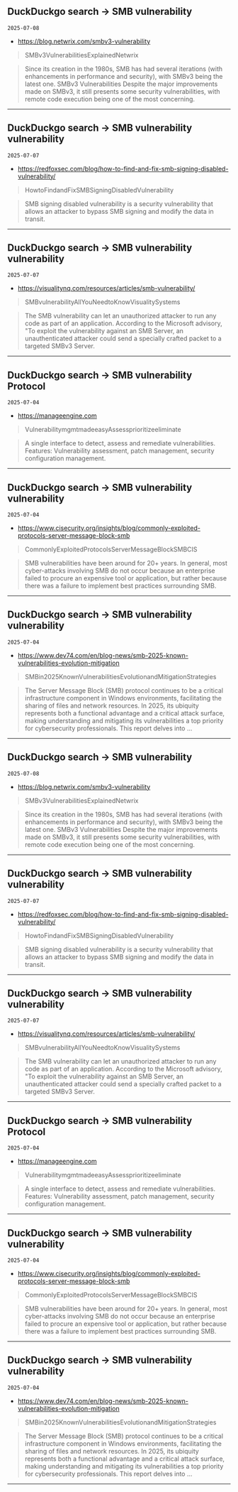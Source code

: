 ## DuckDuckgo search -> SMB vulnerability
`2025-07-08`

* https://blog.netwrix.com/smbv3-vulnerability

<blockquote>
 SMBv3VulnerabilitiesExplainedNetwrix
</blockquote>
<blockquote>
Since its creation in the 1980s, SMB has had several iterations (with enhancements in performance and security), with SMBv3 being the latest one. SMBv3 Vulnerabilities Despite the major improvements made on SMBv3, it still presents some security vulnerabilities, with remote code execution being one of the most concerning.
</blockquote>

---

## DuckDuckgo search -> SMB vulnerability vulnerability
`2025-07-07`

* https://redfoxsec.com/blog/how-to-find-and-fix-smb-signing-disabled-vulnerability/

<blockquote>
 HowtoFindandFixSMBSigningDisabledVulnerability
</blockquote>
<blockquote>
SMB signing disabled vulnerability is a security vulnerability that allows an attacker to bypass SMB signing and modify the data in transit.
</blockquote>

---

## DuckDuckgo search -> SMB vulnerability vulnerability
`2025-07-07`

* https://visualitynq.com/resources/articles/smb-vulnerability/

<blockquote>
 SMBvulnerabilityAllYouNeedtoKnowVisualitySystems
</blockquote>
<blockquote>
The SMB vulnerability can let an unauthorized attacker to run any code as part of an application. According to the Microsoft advisory, &quot;To exploit the vulnerability against an SMB Server, an unauthenticated attacker could send a specially crafted packet to a targeted SMBv3 Server.
</blockquote>

---

## DuckDuckgo search -> SMB vulnerability Protocol
`2025-07-04`

* https://manageengine.com

<blockquote>
 VulnerabilitymgmtmadeeasyAssessprioritizeeliminate
</blockquote>
<blockquote>
A single interface to detect, assess and remediate vulnerabilities. Features: Vulnerability assessment, patch management, security configuration management.
</blockquote>

---

## DuckDuckgo search -> SMB vulnerability vulnerability
`2025-07-04`

* https://www.cisecurity.org/insights/blog/commonly-exploited-protocols-server-message-block-smb

<blockquote>
 CommonlyExploitedProtocolsServerMessageBlockSMBCIS
</blockquote>
<blockquote>
SMB vulnerabilities have been around for 20+ years. In general, most cyber-attacks involving SMB do not occur because an enterprise failed to procure an expensive tool or application, but rather because there was a failure to implement best practices surrounding SMB.
</blockquote>

---

## DuckDuckgo search -> SMB vulnerability vulnerability
`2025-07-04`

* https://www.dev74.com/en/blog-news/smb-2025-known-vulnerabilities-evolution-mitigation

<blockquote>
 SMBin2025KnownVulnerabilitiesEvolutionandMitigationStrategies
</blockquote>
<blockquote>
The Server Message Block (SMB) protocol continues to be a critical infrastructure component in Windows environments, facilitating the sharing of files and network resources. In 2025, its ubiquity represents both a functional advantage and a critical attack surface, making understanding and mitigating its vulnerabilities a top priority for cybersecurity professionals. This report delves into ...
</blockquote>

---

## DuckDuckgo search -> SMB vulnerability
`2025-07-08`

* https://blog.netwrix.com/smbv3-vulnerability

<blockquote>
 SMBv3VulnerabilitiesExplainedNetwrix
</blockquote>
<blockquote>
Since its creation in the 1980s, SMB has had several iterations (with enhancements in performance and security), with SMBv3 being the latest one. SMBv3 Vulnerabilities Despite the major improvements made on SMBv3, it still presents some security vulnerabilities, with remote code execution being one of the most concerning.
</blockquote>

---

## DuckDuckgo search -> SMB vulnerability vulnerability
`2025-07-07`

* https://redfoxsec.com/blog/how-to-find-and-fix-smb-signing-disabled-vulnerability/

<blockquote>
 HowtoFindandFixSMBSigningDisabledVulnerability
</blockquote>
<blockquote>
SMB signing disabled vulnerability is a security vulnerability that allows an attacker to bypass SMB signing and modify the data in transit.
</blockquote>

---

## DuckDuckgo search -> SMB vulnerability vulnerability
`2025-07-07`

* https://visualitynq.com/resources/articles/smb-vulnerability/

<blockquote>
 SMBvulnerabilityAllYouNeedtoKnowVisualitySystems
</blockquote>
<blockquote>
The SMB vulnerability can let an unauthorized attacker to run any code as part of an application. According to the Microsoft advisory, &quot;To exploit the vulnerability against an SMB Server, an unauthenticated attacker could send a specially crafted packet to a targeted SMBv3 Server.
</blockquote>

---

## DuckDuckgo search -> SMB vulnerability Protocol
`2025-07-04`

* https://manageengine.com

<blockquote>
 VulnerabilitymgmtmadeeasyAssessprioritizeeliminate
</blockquote>
<blockquote>
A single interface to detect, assess and remediate vulnerabilities. Features: Vulnerability assessment, patch management, security configuration management.
</blockquote>

---

## DuckDuckgo search -> SMB vulnerability vulnerability
`2025-07-04`

* https://www.cisecurity.org/insights/blog/commonly-exploited-protocols-server-message-block-smb

<blockquote>
 CommonlyExploitedProtocolsServerMessageBlockSMBCIS
</blockquote>
<blockquote>
SMB vulnerabilities have been around for 20+ years. In general, most cyber-attacks involving SMB do not occur because an enterprise failed to procure an expensive tool or application, but rather because there was a failure to implement best practices surrounding SMB.
</blockquote>

---

## DuckDuckgo search -> SMB vulnerability vulnerability
`2025-07-04`

* https://www.dev74.com/en/blog-news/smb-2025-known-vulnerabilities-evolution-mitigation

<blockquote>
 SMBin2025KnownVulnerabilitiesEvolutionandMitigationStrategies
</blockquote>
<blockquote>
The Server Message Block (SMB) protocol continues to be a critical infrastructure component in Windows environments, facilitating the sharing of files and network resources. In 2025, its ubiquity represents both a functional advantage and a critical attack surface, making understanding and mitigating its vulnerabilities a top priority for cybersecurity professionals. This report delves into ...
</blockquote>

---

